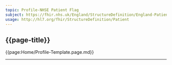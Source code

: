 ```yaml
---
topic: Profile-NHSE Patient Flag
subject: https://fhir.nhs.uk/England/StructureDefinition/England-PatientFlag-RA
usage: http://hl7.org/fhir/StructureDefinition/Patient
---
```

## {{page-title}}

{{page:Home/Profile-Template.page.md}}

---

